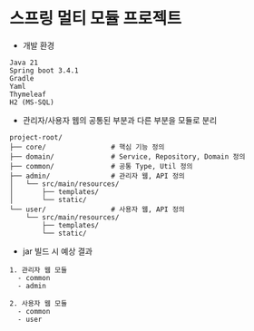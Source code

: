 # 스프링 멀티 모듈 프로젝트

- 개발 환경
```text
Java 21
Spring boot 3.4.1
Gradle
Yaml
Thymeleaf
H2 (MS-SQL)
```

- 관리자/사용자 웹의 공통된 부분과 다른 부분을 모듈로 분리
```text
project-root/
├── core/                # 핵심 기능 정의
├── domain/              # Service, Repository, Domain 정의
├── common/              # 공통 Type, Util 정의
├── admin/               # 관리자 웹, API 정의
│   └── src/main/resources/
│       ├── templates/
│       └── static/
└── user/                # 사용자 웹, API 정의
    └── src/main/resources/
        ├── templates/
        └── static/
```

- jar 빌드 시 예상 결과
```text
1. 관리자 웹 모듈
  - common
  - admin

2. 사용자 웹 모듈
  - common
  - user
```